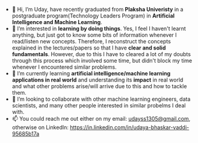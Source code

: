 - 👋 Hi, I’m Uday, have recently graduated from **Plaksha Univeristy** in a postgraduate program(Technology Leaders Program) in **Artificial Intelligence and Machine Learning**. 
- 👀 I’m interested in **learning by doing things**. Yes, I feel I haven't learnt anything, but just got to know some bits of information whenever I read/listen new concepts.
      Therefore, I reconstruct the concepts explained in the lectures/papers so that I have **clear and solid fundamentals**. However, due to this I have to cleared a lot of my 
      doubts through this process which involved some time, but didn't block my time whenever I encountered similar problems.
- 🌱 I’m currently learning **artificial intelligence/machine learning applications in real world** and understanding its **impact** in real world and what other problems 
      arise/will arrive due to this and how to tackle them.
- 💞️ I’m looking to collaborate with other machine learning engineers, data scientists, and many other people interested in similar probelms I deal with.
- 📫 You could reach me out either on my email: udayss1305@gmail.com, otherwise on LinkedIn: https://in.linkedin.com/in/udaya-bhaskar-vaddi-95685b17a

<!---
User2479/User2479 is a ✨ special ✨ repository because its `README.md` (this file) appears on your GitHub profile.
You can click the Preview link to take a look at your changes.
--->
